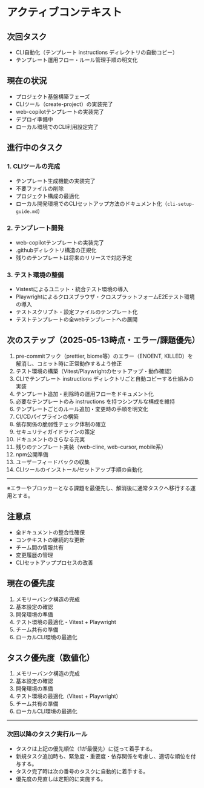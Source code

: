 <!-- アクティブコンテキスト -->

# アクティブコンテキスト

## 次回タスク

* CLI自動化（テンプレート instructions ディレクトリの自動コピー）
* テンプレート運用フロー・ルール管理手順の明文化

## 現在の状況

* プロジェクト基盤構築フェーズ
* CLIツール（create-project）の実装完了
* web-copilotテンプレートの実装完了
* デプロイ準備中
* ローカル環境でのCLI利用設定完了

## 進行中のタスク

### 1. CLIツールの完成

* テンプレート生成機能の実装完了
* 不要ファイルの削除
* プロジェクト構成の最適化
* ローカル開発環境でのCLIセットアップ方法のドキュメント化（`cli-setup-guide.md`）

### 2. テンプレート開発

* web-copilotテンプレートの実装完了
* .githubディレクトリ構造の正規化
* 残りのテンプレートは将来のリリースで対応予定

### 3. テスト環境の整備

* Vistestによるユニット・統合テスト環境の導入
* Playwrightによるクロスブラウザ・クロスプラットフォームE2Eテスト環境の導入
* テストスクリプト・設定ファイルのテンプレート化
* テストテンプレートの全webテンプレートへの展開

## 次のステップ（2025-05-13時点・エラー/課題優先）

1. pre-commitフック（prettier, biome等）のエラー（ENOENT, KILLED）を解消し、コミット時に正常動作するよう修正
2. テスト環境の構築（Vitest/Playwrightのセットアップ・動作確認）
3. CLIでテンプレート instructions ディレクトリごと自動コピーする仕組みの実装
4. テンプレート追加・削除時の運用フローをドキュメント化
5. 必要なテンプレートのみ instructions を持つシンプルな構成を維持
6. テンプレートごとのルール追加・変更時の手順を明文化
7. CI/CDパイプラインの構築
8. 依存関係の脆弱性チェック体制の確立
9. セキュリティガイドラインの策定
10. ドキュメントのさらなる充実
11. 残りのテンプレート実装（web-cline, web-cursor, mobile系）
12. npm公開準備
13. ユーザーフィードバックの収集
14. CLIツールのインストール/セットアップ手順の自動化

---

※エラーやブロッカーとなる課題を最優先し、解消後に通常タスクへ移行する運用とする。

## 注意点

* 全ドキュメントの整合性確保
* コンテキストの継続的な更新
* チーム間の情報共有
* 変更履歴の管理
* CLIセットアッププロセスの改善

## 現在の優先度

1. メモリーバンク構造の完成
2. 基本設定の確認
3. 開発環境の準備
4. テスト環境の最適化 - Vitest + Playwright
5. チーム共有の準備
6. ローカルCLI環境の最適化

## タスク優先度（数値化）

1. メモリーバンク構造の完成
2. 基本設定の確認
3. 開発環境の準備
4. テスト環境の最適化（Vitest + Playwright）
5. チーム共有の準備
6. ローカルCLI環境の最適化

---

### 次回以降のタスク実行ルール

* タスクは上記の優先順位（1が最優先）に従って着手する。
* 新規タスク追加時も、緊急度・重要度・依存関係を考慮し、適切な順位を付与する。
* タスク完了時は次の番号のタスクに自動的に着手する。
* 優先度の見直しは定期的に実施する。
